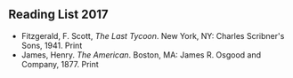 ## Reading List 2017

<ul class="list-reset">
  <li class="mb1">Fitzgerald, F. Scott, <em>The Last Tycoon</em>. New York, NY: Charles Scribner's Sons, 1941. Print</li>
  <li class="mb1">James, Henry. <em>The American</em>. Boston, MA: James R. Osgood and Company, 1877. Print</li>
</ul>
